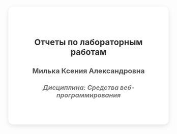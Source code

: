<style>
    .title-page {
        text-align: center;
        background: white;
        padding: 60px;
        box-shadow: 0 5px 15px rgba(0,0,0,0.1);
        border-radius: 15px;
    }
    .hd1 {
        font-size: 26px;
        color: #333;
        margin-bottom: 20px; /* Добавляем отступ для визуального разделения заголовка и подзаголовка */
    }
    .hd2 {
        font-size: 22px;
        color: #555;
        margin-bottom: 10px; /* Уменьшенный отступ для подзаголовка */
    }
    .hd3 {
        font-size: 20px;
        color: #777;
        font-style: italic; /* Добавляем курсив для акцентирования дисциплины */
    }
</style>
<div class="title-page">
    <h1 class="hd1">Отчеты по лабораторным работам</h1>
    <h2 class="hd2">Милька Ксения Александровна</h2>
    <h3 class="hd3">Дисциплина: Средства веб-программирования</h3>
</div>
